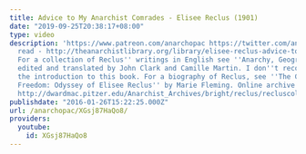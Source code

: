 ```yaml
---
title: Advice to My Anarchist Comrades - Elisee Reclus (1901)
date: "2019-09-25T20:38:17+08:00"
type: video
description: 'https://www.patreon.com/anarchopac https://twitter.com/anarchopac Text
  read - http://theanarchistlibrary.org/library/elisee-reclus-advice-to-my-anarchist-comrades
  For a collection of Reclus'' writings in English see ''Anarchy, Geography and Modernity''
  edited and translated by John Clark and Camille Martin. I don''t recommend reading
  the introduction to this book. For a biography of Reclus, see ''The Geography of
  Freedom: Odyssey of Elisee Reclus'' by Marie Fleming. Online archive of Reclus -
  http://dwardmac.pitzer.edu/Anarchist_Archives/bright/reclus/recluscol.html'
publishdate: "2016-01-26T15:22:25.000Z"
url: /anarchopac/XGsj87HaQo8/
providers:
  youtube:
    id: XGsj87HaQo8
---
```

